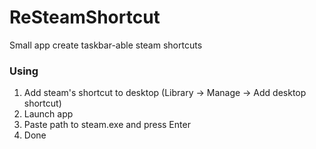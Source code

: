 # ReSteamShortcut
Small app create taskbar-able steam shortcuts

### Using
1. Add steam's shortcut to desktop (Library -> Manage -> Add desktop shortcut)
2. Launch app
3. Paste path to steam.exe and press Enter
4. Done
